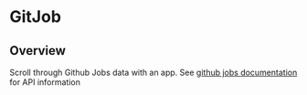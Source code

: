# GitJob

## Overview

Scroll through Github Jobs data with an app. See [github jobs documentation](https://jobs.github.com/api) for API information
